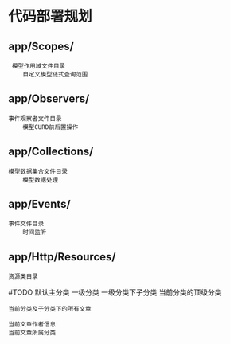# 代码部署规划
## app/Scopes/
     模型作用域文件目录
        自定义模型链式查询范围
## app/Observers/
    事件观察者文件目录
        模型CURD前后置操作
## app/Collections/
    模型数据集合文件目录
        模型数据处理
## app/Events/
    事件文件目录
        时间监听
## app/Http/Resources/
    资源类目录


#TODO
    默认主分类
    一级分类
    一级分类下子分类
    当前分类的顶级分类
    
    当前分类及子分类下的所有文章
    
    当前文章作者信息
    当前文章所属分类

